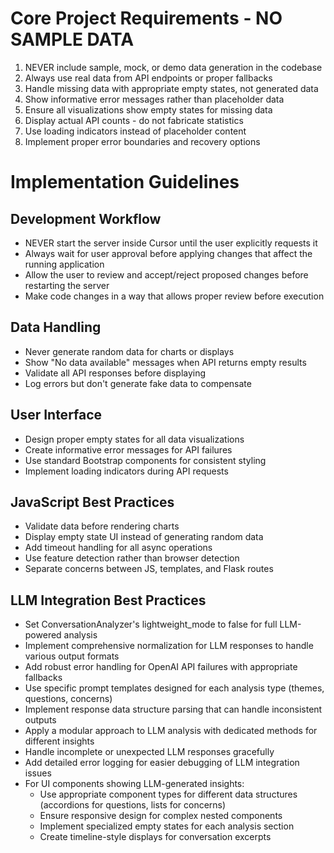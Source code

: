 # Core Project Requirements - NO SAMPLE DATA

1. NEVER include sample, mock, or demo data generation in the codebase
2. Always use real data from API endpoints or proper fallbacks
3. Handle missing data with appropriate empty states, not generated data
4. Show informative error messages rather than placeholder data
5. Ensure all visualizations show empty states for missing data
6. Display actual API counts - do not fabricate statistics
7. Use loading indicators instead of placeholder content
8. Implement proper error boundaries and recovery options

# Implementation Guidelines

## Development Workflow

- NEVER start the server inside Cursor until the user explicitly requests it
- Always wait for user approval before applying changes that affect the running application
- Allow the user to review and accept/reject proposed changes before restarting the server
- Make code changes in a way that allows proper review before execution

## Data Handling

- Never generate random data for charts or displays
- Show "No data available" messages when API returns empty results
- Validate all API responses before displaying
- Log errors but don't generate fake data to compensate

## User Interface

- Design proper empty states for all data visualizations
- Create informative error messages for API failures
- Use standard Bootstrap components for consistent styling
- Implement loading indicators during API requests

## JavaScript Best Practices

- Validate data before rendering charts
- Display empty state UI instead of generating random data
- Add timeout handling for all async operations
- Use feature detection rather than browser detection
- Separate concerns between JS, templates, and Flask routes 

## LLM Integration Best Practices

- Set ConversationAnalyzer's lightweight_mode to false for full LLM-powered analysis
- Implement comprehensive normalization for LLM responses to handle various output formats
- Add robust error handling for OpenAI API failures with appropriate fallbacks
- Use specific prompt templates designed for each analysis type (themes, questions, concerns)
- Implement response data structure parsing that can handle inconsistent outputs
- Apply a modular approach to LLM analysis with dedicated methods for different insights
- Handle incomplete or unexpected LLM responses gracefully
- Add detailed error logging for easier debugging of LLM integration issues
- For UI components showing LLM-generated insights:
  - Use appropriate component types for different data structures (accordions for questions, lists for concerns)
  - Ensure responsive design for complex nested components
  - Implement specialized empty states for each analysis section
  - Create timeline-style displays for conversation excerpts 